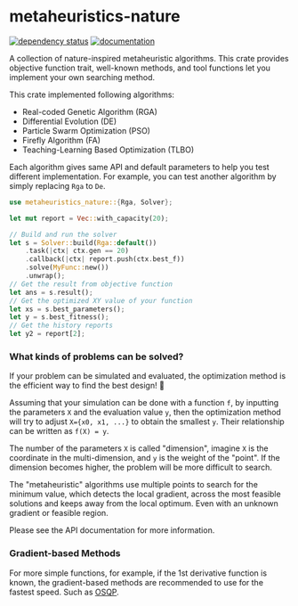 # metaheuristics-nature

[![dependency status](https://deps.rs/repo/github/KmolYuan/metaheuristics-nature-rs/status.svg)](https://deps.rs/crate/metaheuristics-nature/)
[![documentation](https://docs.rs/metaheuristics-nature/badge.svg)](https://docs.rs/metaheuristics-nature)

A collection of nature-inspired metaheuristic algorithms. This crate provides objective function trait, well-known methods, and tool functions let you implement your own searching method.

This crate implemented following algorithms:

+ Real-coded Genetic Algorithm (RGA)
+ Differential Evolution (DE)
+ Particle Swarm Optimization (PSO)
+ Firefly Algorithm (FA)
+ Teaching-Learning Based Optimization (TLBO)

Each algorithm gives same API and default parameters to help you test different implementation. For example, you can
test another algorithm by simply replacing `Rga` to `De`.

```rust
use metaheuristics_nature::{Rga, Solver};

let mut report = Vec::with_capacity(20);

// Build and run the solver
let s = Solver::build(Rga::default())
    .task(|ctx| ctx.gen == 20)
    .callback(|ctx| report.push(ctx.best_f))
    .solve(MyFunc::new())
    .unwrap();
// Get the result from objective function
let ans = s.result();
// Get the optimized XY value of your function
let xs = s.best_parameters();
let y = s.best_fitness();
// Get the history reports
let y2 = report[2];
```

### What kinds of problems can be solved?

If your problem can be simulated and evaluated, the optimization method is the efficient way to find the best design! 🚀

Assuming that your simulation can be done with a function `f`, by inputting the parameters `X` and the evaluation value `y`, then the optimization method will try to adjust `X={x0, x1, ...}` to obtain the smallest `y`. Their relationship can be written as `f(X) = y`.

The number of the parameters `X` is called "dimension", imagine `X` is the coordinate in the multi-dimension, and `y` is the weight of the "point". If the dimension becomes higher, the problem will be more difficult to search.

The "metaheuristic" algorithms use multiple points to search for the minimum value, which detects the local gradient, across the most feasible solutions and keeps away from the local optimum. Even with an unknown gradient or feasible region.

Please see the API documentation for more information.

### Gradient-based Methods

For more simple functions, for example, if the 1st derivative function is known, the gradient-based methods are recommended to use for the fastest speed. Such as [OSQP](https://osqp.org/).
